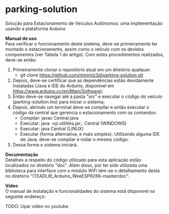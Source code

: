 # parking-solution
Solução para Estacionamento de Veículos Autônomos: uma implementação usando a plataforma Arduino

**Manual de uso**\
Para verificar o funcionamento deste sistema, deve-se primeiramente ter montado o estacionamento, assim como o veículo com os devidos componentes (ver Tabela 1 do artigo). Com estes procedimentos realizados, deve-se então:

1. Primeiramente clonar o repositório atual em um diretório qualquer:
    * git clone https://github.com/minimiz3d/parking-solution.git
2. Depois, deve-se certificar que as dependências estão devidamente instaladas (Java e IDE do Arduino, disponível em https://www.arduino.cc/en/Main/Software);
3. Então deve-se navegar até a pasta "src" e executar o código do veículo (parking-solution.ino) para iniciar o sistema;
4. Depois, abrindo um terminal deve-se compilar e então executar o código da central que gerencia o estacionamento com os comandos:
    * Compilar: javac Central.java
    * Executar: java -cp utilities.jar;. Central (WINDOWS)
    * Executar: java Central (LINUX)
    * Executar (forma alternativa, e mais simples): Utilizando alguma IDE de Java, deve-se compilar e rodar o mesmo código.
5. Dessa forma o sistema iniciará.

**Documentação**\
Detalhes a respeito do código utilizado para esta aplicação estão localizados no diretório "doc". Além disso, por ter sido utilizada uma biblioteca para interface com o módulo WiFi tém-se o detalhamento desta no diretório "ITEADLIB_Arduino_WeeESP8266-master/doc".

**Vídeo**\
O manual de instalação e funcionalidades do sistema está disponível no seguinte endereço:

TODO: Upar vídeo no youtube.
